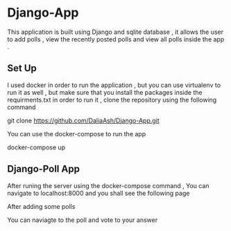 # Django-App

This application is built using Django and sqlite database , it allows the user to add polls , view the recently posted polls and view all polls inside the app .

## Set Up

I used docker in order to run the application , but you can use virtualenv to run it as well , but make sure that you install the packages inside the requirments.txt in order to run it , clone the repository using the following command

git clone https://github.com/DaliaAsh/Django-App.git

You can use the docker-compose to run the app

docker-compose up

## Django-Poll App

After runing the server using the docker-compose command , You can navigate to localhost:8000 and you shall see the following page

After adding some polls

You can naviagte to the poll and vote to your answer
